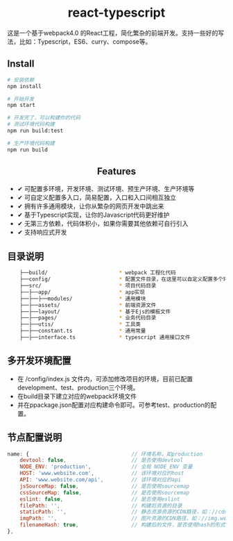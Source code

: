 <h1 align="center">react-typescript</h1>
这是一个基于webpack4.0 的React工程，简化繁杂的前端开发。支持一些好的写法，比如：Typescript，ES6、curry、compose等。

## Install

```bash
# 安装依赖
npm install

# 开始开发
npm start

# 开发完了，可以构建你的代码
# 测试环境代码构建
npm run build:test

# 生产环境代码构建
npm run build
```

<h2 align="center">Features</h2>

- ✔︎ 可配置多环境，开发环境、测试环境、预生产环境、生产环境等
- ✔︎ 可自定义配置多入口，简易配置，入口和入口间相互独立
- ✔︎ 拥有许多通用模块，让你从繁杂的网页开发中跳出来
- ✔︎ 基于Typescript实现，让你的Javascript代码更好维护
- ✔ 无第三方依赖，代码体积小，如果你需要其他依赖可自行引入
- ✔ 支持响应式开发

## 目录说明
```bash
    ├──build/                       * webpack 工程化代码
    ├──config/                      * 配置文件目录，在这里可以自定义配置多个环境，多个入口文件
    ├──src/                         * 项目代码目录
    ├──├──app/                      * app实现
    ├──├──├──modules/               * 通用模块
    ├──├──assets/                   * 前端资源文件
    ├──├──layout/                   * 基于Ejs的模板文件
    ├──├──pages/                    * 业务代码目录
    ├──├──utis/                     * 工具类
    ├──├──constant.ts               * 通用常量
    ├──├──interface.ts              * typescript 通用接口文件
```

## 多开发环境配置
- 在 /config/index.js 文件内，可添加修改项目的环境，目前已配置development、test、production三个环境。
- 在build目录下建立对应的webpack环境文件
- 并在ppackage.json配置对应构建命令即可。可参考test、production的配置。

## 节点配置说明
```js
name: {                                 // 环境名称，如production
    devtool: false,                     // 是否使用devtool
    NODE_ENV: 'production',             // 全局 NODE_ENV 变量
    HOST: 'www.website.com',            // 该环境对应的host
    API: 'www.website.com/api',         // 该环境对应的api
    jsSourceMap: false,                 // 是否使用sourcemap
    cssSourceMap: false,                // 是否使用sourcemap
    eslint: false,                      // 是否使用eslint
    filePath: '',                       // 构建后资源的目录
    staticPath: '',                     // 静态资源资源的CDN路径，如：//cdn.website.com
    imgPath: '',                        // 图片资源的CDN路径，如：//img.website.com
    filenameHash: true,                 // 构建后的文件，是否使用hash的形式
},
```
